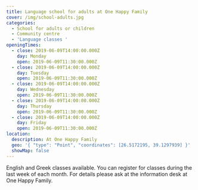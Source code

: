 ```yaml
---
title: Language school for adults at One Happy Family
cover: /img/school-adults.jpg
categories:
  - School for adults or children
  - Community centre
  - 'Language classes '
openingTimes:
  - close: 2019-06-09T14:00:00.000Z
    day: Monday
    open: 2019-06-09T11:30:00.000Z
  - close: 2019-06-09T14:00:00.000Z
    day: Tuesday
    open: 2019-06-09T11:30:00.000Z
  - close: 2019-06-09T14:00:00.000Z
    day: Wednesday
    open: 2019-06-09T11:30:00.000Z
  - close: 2019-06-09T14:00:00.000Z
    day: Thursday
    open: 2019-06-09T11:30:00.000Z
  - close: 2019-06-09T14:00:00.000Z
    day: Friday
    open: 2019-06-09T11:30:00.000Z
location:
  description: At One Happy Family
  geo: '{ "type": "Point", "coordinates": [26.5172195, 39.1297939] }'
  showMap: false
---
```

English and Greek classes available. You can register for classes during the last week of each month. For details please ask at the information desk at One Happy Family.
